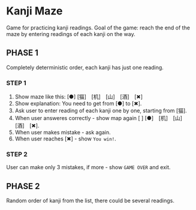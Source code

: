 # Kanji Maze

Game for practicing kanji readings.
Goal of the game: reach the end of the maze by entering readings of each kanji on the way.

## PHASE 1

Completely deterministic order, each kanji has just one reading. 

### STEP 1

1. Show maze like this: [●] [猫]　[机]　[山]　[酒]　[✖︎]
2. Show explanation: You need to get from [●] to [✖︎].
3. Ask user to enter reading of each kanji one by one, starting from [猫].
4. When user answeres correctly - show map again [ ] [●]　[机]　[山]　[酒]　[✖︎].
5. When user makes mistake - ask again.
6. When user reaches [✖︎] - show `You win!`.

### STEP 2

User can make only 3 mistakes, if more - show `GAME OVER` and exit.

## PHASE 2

Random order of kanji from the list, there could be several readings.
